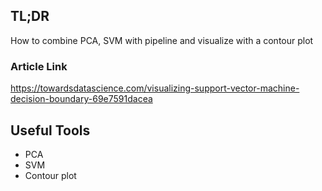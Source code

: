 ## TL;DR
How to combine PCA, SVM with pipeline and visualize with a contour plot
### Article Link
https://towardsdatascience.com/visualizing-support-vector-machine-decision-boundary-69e7591dacea

## Useful Tools
*  PCA
*  SVM
*  Contour plot